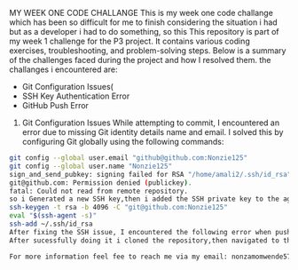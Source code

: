 MY WEEK ONE CODE CHALLANGE
This is my week one code challange which has been so difficult for me to finish considering the situation i had but as a developer i had to do something, so this This repository is part of my week 1 challenge for the P3 project. It contains various coding exercises, troubleshooting, and problem-solving steps. Below is a summary of the challenges faced during the project and how I resolved them.
the challanges i encountered are:
  - Git Configuration Issues(
  - SSH Key Authentication Error
  - GitHub Push Error

1. Git Configuration Issues
While attempting to commit, I encountered an error due to missing Git identity details name and email. 
I solved this by configuring Git globally using the following commands:

```bash
git config --global user.email "github@github.com:Nonzie125"
git config --global user.name "Nonzie125"
sign_and_send_pubkey: signing failed for RSA "/home/amali2/.ssh/id_rsa" from agent: agent refused operation
git@github.com: Permission denied (publickey).
fatal: Could not read from remote repository.
so i Generated a new SSH key,then i added the SSH private key to the agent:
ssh-keygen -t rsa -b 4096 -C "git@github.com:Nonzie125"
eval "$(ssh-agent -s)"
ssh-add ~/.ssh/id_rsa
After fixing the SSH issue, I encountered the following error when pushing changes to GitHub and the issue was caused by trying to push to the wrong branch. I resolved it by renaming the local master branch to main, then pushing the changes
After sucessfully doing it i cloned the repository,then navigated to the project folder and run the python script.I later git pushed to my github account

For more information feel fee to reach me via my email: nonzamomwende57@gmail.com
